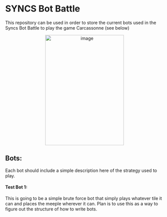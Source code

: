 # SYNCS Bot Battle
This repository can be used in order to store the current bots used in the Syncs Bot 
Battle to play the game Carcassonne (see below)

<p align="center">
  <img width="250" height="352" alt="image" src="https://github.com/user-attachments/assets/2597ec57-f137-42d3-bc51-cf99e782a1b6" />
</p>

## Bots:
Each bot should include a simple description here of the strategy used to play.

#### Test Bot 1:
This is going to be a simple brute force bot that simply plays whatever tile it can and places the meeple wherever it can. Plan 
is to use this as a way to figure out the structure of how to write bots.

